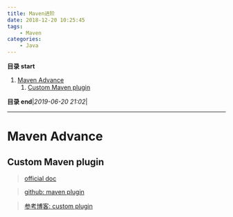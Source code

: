 ```yaml
---
title: Maven进阶
date: 2018-12-20 10:25:45
tags: 
    - Maven
categories:
    - Java
---
```


**目录 start**
 
1. [Maven Advance](#maven-advance)
    1. [Custom Maven plugin](#custom-maven-plugin)

**目录 end**|_2019-06-20 21:02_|
****************************************
# Maven Advance

## Custom Maven plugin 

> [official doc](http://maven.apache.org/guides/mini/guide-configuring-plugins.html)

> [github: maven plugin](https://github.com/search?q=maven+plugin)

> [参考博客: custom plugin](https://javabeat.net/writing-a-custom-plugin-for-maven/)
